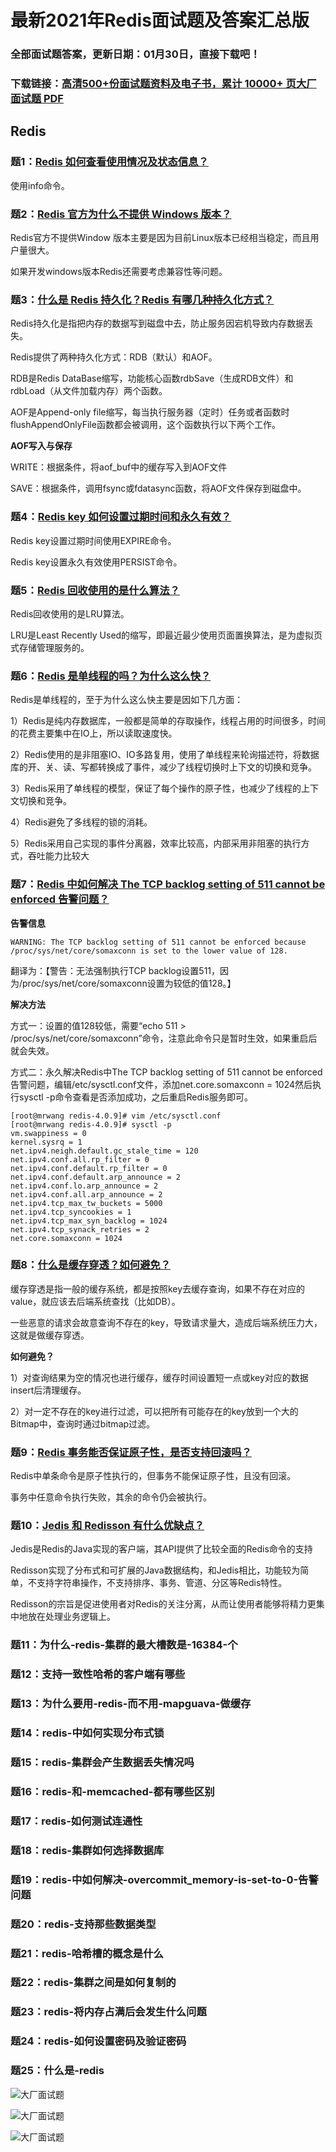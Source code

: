 # 最新2021年Redis面试题及答案汇总版

### 全部面试题答案，更新日期：01月30日，直接下载吧！

### 下载链接：[高清500+份面试题资料及电子书，累计 10000+ 页大厂面试题  PDF](/docs/index.md)

## Redis

### 题1：[Redis 如何查看使用情况及状态信息？](/docs/Redis/最新2021年Redis面试题及答案汇总版.md#题1redis-如何查看使用情况及状态信息)<br/>
使用info命令。

### 题2：[Redis 官方为什么不提供 Windows 版本？](/docs/Redis/最新2021年Redis面试题及答案汇总版.md#题2redis-官方为什么不提供-windows-版本)<br/>
Redis官方不提供Window 版本主要是因为目前Linux版本已经相当稳定，而且用户量很大。

如果开发windows版本Redis还需要考虑兼容性等问题。

### 题3：[什么是 Redis 持久化？Redis 有哪几种持久化方式？](/docs/Redis/最新2021年Redis面试题及答案汇总版.md#题3什么是-redis-持久化redis-有哪几种持久化方式)<br/>
Redis持久化是指把内存的数据写到磁盘中去，防止服务因宕机导致内存数据丢失。

Redis提供了两种持久化方式：RDB（默认）和AOF。

RDB是Redis DataBase缩写，功能核心函数rdbSave（生成RDB文件）和rdbLoad（从文件加载内存）两个函数。

AOF是Append-only file缩写，每当执行服务器（定时）任务或者函数时flushAppendOnlyFile函数都会被调用，这个函数执行以下两个工作。

**AOF写入与保存**

WRITE：根据条件，将aof_buf中的缓存写入到AOF文件

SAVE：根据条件，调用fsync或fdatasync函数，将AOF文件保存到磁盘中。

### 题4：[Redis key 如何设置过期时间和永久有效？](/docs/Redis/最新2021年Redis面试题及答案汇总版.md#题4redis-key-如何设置过期时间和永久有效)<br/>
Redis key设置过期时间使用EXPIRE命令。

Redis key设置永久有效使用PERSIST命令。

### 题5：[Redis 回收使用的是什么算法？ ](/docs/Redis/最新2021年Redis面试题及答案汇总版.md#题5redis-回收使用的是什么算法-)<br/>
Redis回收使用的是LRU算法。

LRU是Least Recently Used的缩写，即最近最少使用页面置换算法，是为虚拟页式存储管理服务的。

### 题6：[Redis 是单线程的吗？为什么这么快？](/docs/Redis/最新2021年Redis面试题及答案汇总版.md#题6redis-是单线程的吗为什么这么快)<br/>
Redis是单线程的，至于为什么这么快主要是因如下几方面：

1）Redis是纯内存数据库，一般都是简单的存取操作，线程占用的时间很多，时间的花费主要集中在IO上，所以读取速度快。

2）Redis使用的是非阻塞IO、IO多路复用，使用了单线程来轮询描述符，将数据库的开、关、读、写都转换成了事件，减少了线程切换时上下文的切换和竞争。

3）Redis采用了单线程的模型，保证了每个操作的原子性，也减少了线程的上下文切换和竞争。

4）Redis避免了多线程的锁的消耗。

5）Redis采用自己实现的事件分离器，效率比较高，内部采用非阻塞的执行方式，吞吐能力比较大

### 题7：[Redis 中如何解决 The TCP backlog setting of 511 cannot be enforced 告警问题？](/docs/Redis/最新2021年Redis面试题及答案汇总版.md#题7redis-中如何解决-the-tcp-backlog-setting-of-511-cannot-be-enforced-告警问题)<br/>
**告警信息**

```shell
WARNING: The TCP backlog setting of 511 cannot be enforced because /proc/sys/net/core/somaxconn is set to the lower value of 128.
```

翻译为：【警告：无法强制执行TCP backlog设置511，因为/proc/sys/net/core/somaxconn设置为较低的值128。】

**解决方法**

方式一：设置的值128较低，需要“echo 511 > /proc/sys/net/core/somaxconn”命令，注意此命令只是暂时生效，如果重启后就会失效。

方式二：永久解决Redis中The TCP backlog setting of 511 cannot be enforced告警问题，编辑/etc/sysctl.conf文件，添加net.core.somaxconn = 1024然后执行sysctl -p命令查看是否添加成功，之后重启Redis服务即可。

```shell
[root@mrwang redis-4.0.9]# vim /etc/sysctl.conf 
[root@mrwang redis-4.0.9]# sysctl -p            
vm.swappiness = 0
kernel.sysrq = 1
net.ipv4.neigh.default.gc_stale_time = 120
net.ipv4.conf.all.rp_filter = 0
net.ipv4.conf.default.rp_filter = 0
net.ipv4.conf.default.arp_announce = 2
net.ipv4.conf.lo.arp_announce = 2
net.ipv4.conf.all.arp_announce = 2
net.ipv4.tcp_max_tw_buckets = 5000
net.ipv4.tcp_syncookies = 1
net.ipv4.tcp_max_syn_backlog = 1024
net.ipv4.tcp_synack_retries = 2
net.core.somaxconn = 1024
```

### 题8：[什么是缓存穿透？如何避免？](/docs/Redis/最新2021年Redis面试题及答案汇总版.md#题8什么是缓存穿透如何避免)<br/>
缓存穿透是指一般的缓存系统，都是按照key去缓存查询，如果不存在对应的value，就应该去后端系统查找（比如DB）。

一些恶意的请求会故意查询不存在的key，导致请求量大，造成后端系统压力大，这就是做缓存穿透。

**如何避免？**

1）对查询结果为空的情况也进行缓存，缓存时间设置短一点或key对应的数据insert后清理缓存。

2）对一定不存在的key进行过滤，可以把所有可能存在的key放到一个大的Bitmap中，查询时通过bitmap过滤。

### 题9：[Redis 事务能否保证原子性，是否支持回滚吗？](/docs/Redis/最新2021年Redis面试题及答案汇总版.md#题9redis-事务能否保证原子性是否支持回滚吗)<br/>
Redis中单条命令是原子性执行的，但事务不能保证原子性，且没有回滚。

事务中任意命令执行失败，其余的命令仍会被执行。

### 题10：[Jedis 和 Redisson 有什么优缺点？](/docs/Redis/最新2021年Redis面试题及答案汇总版.md#题10jedis-和-redisson-有什么优缺点)<br/>
Jedis是Redis的Java实现的客户端，其API提供了比较全面的Redis命令的支持

Redisson实现了分布式和可扩展的Java数据结构，和Jedis相比，功能较为简单，不支持字符串操作，不支持排序、事务、管道、分区等Redis特性。

Redisson的宗旨是促进使用者对Redis的关注分离，从而让使用者能够将精力更集中地放在处理业务逻辑上。

### 题11：为什么-redis-集群的最大槽数是-16384-个<br/>


### 题12：支持一致性哈希的客户端有哪些<br/>


### 题13：为什么要用-redis-而不用-mapguava-做缓存<br/>


### 题14：redis-中如何实现分布式锁<br/>


### 题15：redis-集群会产生数据丢失情况吗<br/>


### 题16：redis-和-memcached-都有哪些区别<br/>


### 题17：redis-如何测试连通性<br/>


### 题18：redis-集群如何选择数据库<br/>


### 题19：redis-中如何解决-overcommit_memory-is-set-to-0-告警问题<br/>


### 题20：redis-支持那些数据类型<br/>


### 题21：redis-哈希槽的概念是什么<br/>


### 题22：redis-集群之间是如何复制的<br/>


### 题23：redis-将内存占满后会发生什么问题<br/>


### 题24：redis-如何设置密码及验证密码<br/>


### 题25：什么是-redis<br/>


![大厂面试题](../../imgs/pages.jpg "Java精选")

![大厂面试题](../../imgs/pdfs.png "Java精选")

![大厂面试题](../../imgs/weixin.png "Java精选")